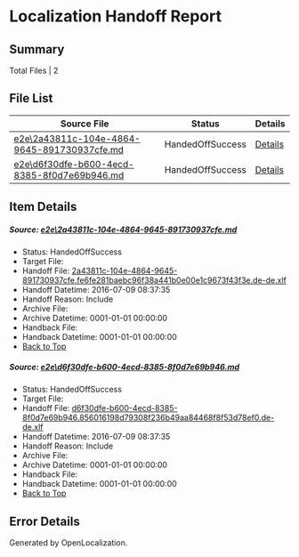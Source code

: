 # <a name='report-top'></a> Localization Handoff Report

## Summary
 Total Files | 2

## File List
 Source File | Status | Details 
 ----------- | ------ | ------- 
 [e2e\2a43811c-104e-4864-9645-891730937cfe.md](https://github.com/OpenLocalizationTestOrg/oltest/blob/06bc13d166073528b9b37c2c0e28d9313fdebcbc/e2e/2a43811c-104e-4864-9645-891730937cfe.md) | HandedOffSuccess | [Details](#2dc6576f4b37c0807e27442eae3a2dd683e90d591)
 [e2e\d6f30dfe-b600-4ecd-8385-8f0d7e69b946.md](https://github.com/OpenLocalizationTestOrg/oltest/blob/06bc13d166073528b9b37c2c0e28d9313fdebcbc/e2e/d6f30dfe-b600-4ecd-8385-8f0d7e69b946.md) | HandedOffSuccess | [Details](#76e09f7b26d868b9f57fc2f7c8a2efec6a576d2f4)

## Item Details
##### <a name='2dc6576f4b37c0807e27442eae3a2dd683e90d591'></a> Source: [e2e\2a43811c-104e-4864-9645-891730937cfe.md](https://github.com/OpenLocalizationTestOrg/oltest/blob/06bc13d166073528b9b37c2c0e28d9313fdebcbc/e2e/2a43811c-104e-4864-9645-891730937cfe.md)
* Status: HandedOffSuccess
* Target File: 
* Handoff File: [2a43811c-104e-4864-9645-891730937cfe.fe6fe281baebc96f38a441b0e00e1c9673f43f3e.de-de.xlf](https://github.com/OpenLocalizationTestOrg/olhandoff-e2e/blob/5a095935ab6209eb6c4ef139ac314d2b300deb99/ol-handoff/OpenLocalizationTestOrg/oltest-dede-fly/ci/ht/2a43811c-104e-4864-9645-891730937cfe.fe6fe281baebc96f38a441b0e00e1c9673f43f3e.de-de.xlf)
* Handoff Datetime: 2016-07-09 08:37:35
* Handoff Reason: Include
* Archive File: 
* Archive Datetime: 0001-01-01 00:00:00
* Handback File: 
* Handback Datetime: 0001-01-01 00:00:00
* [Back to Top](#report-top)

##### <a name='76e09f7b26d868b9f57fc2f7c8a2efec6a576d2f4'></a> Source: [e2e\d6f30dfe-b600-4ecd-8385-8f0d7e69b946.md](https://github.com/OpenLocalizationTestOrg/oltest/blob/06bc13d166073528b9b37c2c0e28d9313fdebcbc/e2e/d6f30dfe-b600-4ecd-8385-8f0d7e69b946.md)
* Status: HandedOffSuccess
* Target File: 
* Handoff File: [d6f30dfe-b600-4ecd-8385-8f0d7e69b946.856016198d79308f236b49aa84468f8f53d78ef0.de-de.xlf](https://github.com/OpenLocalizationTestOrg/olhandoff-e2e/blob/5a095935ab6209eb6c4ef139ac314d2b300deb99/ol-handoff/OpenLocalizationTestOrg/oltest-dede-fly/ci/ht/d6f30dfe-b600-4ecd-8385-8f0d7e69b946.856016198d79308f236b49aa84468f8f53d78ef0.de-de.xlf)
* Handoff Datetime: 2016-07-09 08:37:35
* Handoff Reason: Include
* Archive File: 
* Archive Datetime: 0001-01-01 00:00:00
* Handback File: 
* Handback Datetime: 0001-01-01 00:00:00
* [Back to Top](#report-top)


## Error Details

Generated by OpenLocalization.
